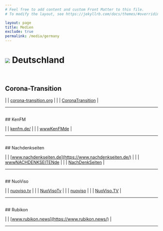 ```yaml
---
# Feel free to add content and custom Front Matter to this file.
# To modify the layout, see https://jekyllrb.com/docs/themes/#overriding-theme-defaults

layout: page
title: Medien
exclude: true
permalink: /media/germany
---
```


# <img src="{{site.baseurl}}/assets/img/flaggen/de.png"> Deutschland

<br/>

## Corona-Transition

| <i class="fas fa-globe"></i>    | [corona-transition.org](https://corona-transition.org) |
| <i class="fab fa-telegram"></i> | [CoronaTransition](https://t.me/CoronaTransition) |

---
<br/>
## KenFM

| <i class="fas fa-globe"></i>    | [kenfm.de/](https://kenfm.de/) |
| <i class="fab fa-youtube"></i>  | [wwwKenFMde](https://www.youtube.com/user/wwwKenFMde) |

---
<br/>
## Nachdenkseiten

| <i class="fas fa-globe"></i>    | [www.nachdenkseiten.de](https://www.nachdenkseiten.de/) |
| <i class="fab fa-youtube"></i>  | [wwwNACHDENKSEITENde](https://www.youtube.com/user/wwwNACHDENKSEITENde) |
| <i class="fab fa-facebook"></i> | [NachDenkSeiten](https://www.facebook.com/NachDenkSeiten) |

---
<br/>
## NuoViso

| <i class="fas fa-globe"></i>    | [nuoviso.tv](https://nuoviso.tv/) |
| <i class="fab fa-youtube"></i>  | [NuoVisoTv](https://www.youtube.com/user/NuoVisoTv) |
| <i class="fab fa-telegram"></i> | [nuoviso](https://t.me/nuoviso) |
| <i class="fab fa-facebook"></i> | [NuoViso.TV](https://www.facebook.com/NuoViso.TV/) |

---
<br/>
## Rubikon

| <i class="fas fa-globe"></i>    | [www.rubikon.news](https://www.rubikon.news/) |

---
<br/>
